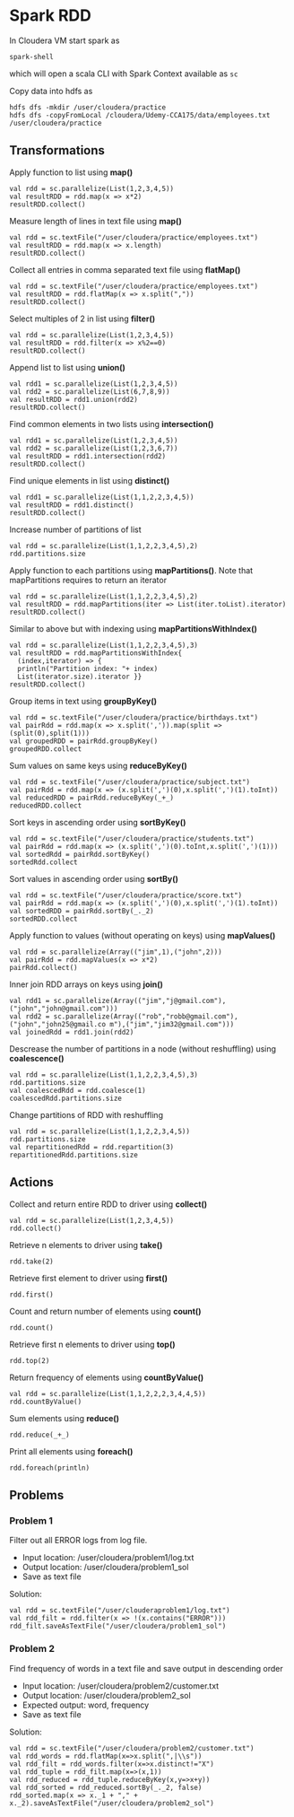 # Spark RDD

In Cloudera VM start spark as
```
spark-shell
```
which will open a scala CLI with Spark Context available as `sc`

Copy data into hdfs as
```
hdfs dfs -mkdir /user/cloudera/practice
hdfs dfs -copyFromLocal /cloudera/Udemy-CCA175/data/employees.txt /user/cloudera/practice 
```

## Transformations
Apply function to list using **map()** 
```
val rdd = sc.parallelize(List(1,2,3,4,5)) 
val resultRDD = rdd.map(x => x*2) 
resultRDD.collect()
```
Measure length of lines in text file using **map()** 
```
val rdd = sc.textFile("/user/cloudera/practice/employees.txt") 
val resultRDD = rdd.map(x => x.length) 
resultRDD.collect()
```
Collect all entries in comma separated text file using **flatMap()**
```
val rdd = sc.textFile("/user/cloudera/practice/employees.txt") 
val resultRDD = rdd.flatMap(x => x.split(","))
resultRDD.collect()
```
Select multiples of 2 in list using **filter()**
```
val rdd = sc.parallelize(List(1,2,3,4,5)) 
val resultRDD = rdd.filter(x => x%2==0) 
resultRDD.collect()
```
Append list to list using **union()**
```
val rdd1 = sc.parallelize(List(1,2,3,4,5)) 
val rdd2 = sc.parallelize(List(6,7,8,9)) 
val resultRDD = rdd1.union(rdd2) 
resultRDD.collect()
```
Find common elements in two lists using **intersection()**
```
val rdd1 = sc.parallelize(List(1,2,3,4,5)) 
val rdd2 = sc.parallelize(List(1,2,3,6,7)) 
val resultRDD = rdd1.intersection(rdd2) 
resultRDD.collect()
```
Find unique elements in list using **distinct()**
```
val rdd1 = sc.parallelize(List(1,1,2,2,3,4,5))
val resultRDD = rdd1.distinct()
resultRDD.collect()
```
Increase number of partitions of list
```
val rdd = sc.parallelize(List(1,1,2,2,3,4,5),2)
rdd.partitions.size
```
Apply function to each partitions using **mapPartitions()**. Note that mapPartitions requires to return an iterator 
```
val rdd = sc.parallelize(List(1,1,2,2,3,4,5),2)
val resultRDD = rdd.mapPartitions(iter => List(iter.toList).iterator)
resultRDD.collect()
```
Similar to above but with indexing using **mapPartitionsWithIndex()**
```
val rdd = sc.parallelize(List(1,1,2,2,3,4,5),3) 
val resultRDD = rdd.mapPartitionsWithIndex{
  (index,iterator) => {
  println("Partition index: "+ index) 
  List(iterator.size).iterator }}
resultRDD.collect()
```
Group items in text using **groupByKey()**
```
val rdd = sc.textFile("/user/cloudera/practice/birthdays.txt") 
val pairRdd = rdd.map(x => x.split(',')).map(split => (split(0),split(1)))
val groupedRDD = pairRdd.groupByKey() 
groupedRDD.collect
```
Sum values on same keys using **reduceByKey()**
```
val rdd = sc.textFile("/user/cloudera/practice/subject.txt")
val pairRdd = rdd.map(x => (x.split(',')(0),x.split(',')(1).toInt)) 
val reducedRDD = pairRdd.reduceByKey(_+_) 
reducedRDD.collect
```
Sort keys in ascending order using **sortByKey()**
```
val rdd = sc.textFile("/user/cloudera/practice/students.txt")
val pairRdd = rdd.map(x => (x.split(',')(0).toInt,x.split(',')(1))) 
val sortedRdd = pairRdd.sortByKey()
sortedRdd.collect
```
Sort values in ascending order using **sortBy()**
```
val rdd = sc.textFile("/user/cloudera/practice/score.txt")
val pairRdd = rdd.map(x => (x.split(',')(0),x.split(',')(1).toInt)) 
val sortedRDD = pairRdd.sortBy(_._2)
sortedRDD.collect
```
Apply function to values (without operating on keys) using **mapValues()**
```
val rdd = sc.parallelize(Array(("jim",1),("john",2))) 
val pairRdd = rdd.mapValues(x => x*2) 
pairRdd.collect()
```
Inner join RDD arrays on keys using **join()**
```
val rdd1 = sc.parallelize(Array(("jim","j@gmail.com"),("john","john@gmail.com")))
val rdd2 = sc.parallelize(Array(("rob","robb@gmail.com"),("john","john25@gmail.co m"),("jim","jim32@gmail.com")))
val joinedRdd = rdd1.join(rdd2)
```
Descrease the number of partitions in a node (without reshuffling) using **coalescence()**
```
val rdd = sc.parallelize(List(1,1,2,2,3,4,5),3) 
rdd.partitions.size
val coalescedRdd = rdd.coalesce(1) 
coalescedRdd.partitions.size
```
Change partitions of RDD with reshuffling
```
val rdd = sc.parallelize(List(1,1,2,2,3,4,5)) 
rdd.partitions.size
val repartitionedRdd = rdd.repartition(3) 
repartitionedRdd.partitions.size
```

## Actions

Collect and return entire RDD to driver using **collect()**
```
val rdd = sc.parallelize(List(1,2,3,4,5)) 
rdd.collect()
```
Retrieve n elements to driver using **take()**
```
rdd.take(2)
```
Retrieve first element to driver using **first()**
```
rdd.first()
```
Count and return number of elements using **count()**
```
rdd.count()
```
Retrieve first n elements to driver using **top()**
```
rdd.top(2)
```
Return frequency of elements using **countByValue()**
```
val rdd = sc.parallelize(List(1,1,2,2,2,3,4,4,5)) 
rdd.countByValue()
```
Sum elements using **reduce()**
```
rdd.reduce(_+_)
```
Print all elements using **foreach()**
```
rdd.foreach(println)
```

## Problems
### Problem 1
Filter out all ERROR logs from log file.
- Input location: /user/cloudera/problem1/log.txt
- Output location: /user/cloudera/problem1_sol
- Save as text file

Solution:
```
val rdd = sc.textFile("/user/clouderaproblem1/log.txt")
val rdd_filt = rdd.filter(x => !(x.contains("ERROR")))
rdd_filt.saveAsTextFile("/user/cloudera/problem1_sol")
```
### Problem 2
Find frequency of words in a text file and save output in descending order
- Input location: /user/cloudera/problem2/customer.txt 
- Output location: /user/cloudera/problem2_sol
- Expected output: word, frequency
- Save as text file

Solution:
```
val rdd = sc.textFile("/user/cloudera/problem2/customer.txt")
val rdd_words = rdd.flatMap(x=>x.split(",|\\s"))
val rdd_filt = rdd_words.filter(x=>x.distinct!="X")
val rdd_tuple = rdd_filt.map(x=>(x,1))
val rdd_reduced = rdd_tuple.reduceByKey(x,y=>x+y))
val rdd_sorted = rdd_reduced.sortBy(_._2, false)
rdd_sorted.map(x => x._1 + "," + x._2).saveAsTextFile("/user/cloudera/problem2_sol")
```
